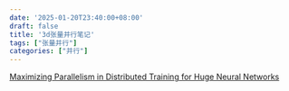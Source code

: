 ```yaml
---
date: '2025-01-20T23:40:00+08:00'
draft: false
title: '3d张量并行笔记'
tags: ["张量并行"]
categories: ["并行"]
---
```


[Maximizing Parallelism in Distributed Training for Huge Neural Networks](https://xves6ft58q.feishu.cn/docx/UbIpdKiL9oJ8dgxJEZucYhREnLg?from=from_copylink)
